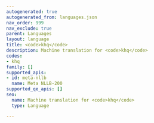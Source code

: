 ```yaml
---
autogenerated: true
autogenerated_from: languages.json
nav_order: 999
nav_exclude: true
parent: Languages
layout: language
title: <code>khq</code>
description: Machine translation for <code>khq</code>
codes:
- khq
family: []
supported_apis:
- id: meta-nllb
  name: Meta NLLB-200
supported_qe_apis: []
seo:
  name: Machine translation for <code>khq</code>
  type: Language

---
```



